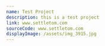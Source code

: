 ```yaml
---
name: Test Project
description: this is a test project
link: www.settletom.com
sourceCode: www.settletom.com
displayImage: /assets/img_3915.jpg
---
```

